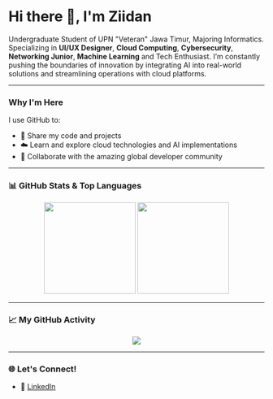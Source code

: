 # Hi there 👋, I'm Ziidan

Undergraduate Student of UPN "Veteran" Jawa Timur, Majoring Informatics. Specializing in **UI/UX Designer**, **Cloud Computing**, **Cybersecurity**, **Networking Junior**, **Machine Learning** and Tech Enthusiast. I’m constantly pushing the boundaries of innovation by integrating AI into real-world solutions and streamlining operations with cloud platforms. 

---

### Why I'm Here
I use GitHub to:
- 📂 Share my code and projects
- ☁️ Learn and explore cloud technologies and AI implementations
- 🤝 Collaborate with the amazing global developer community

---

### 📊 GitHub Stats & Top Languages

<p align="center">
  <img height="180em" src="https://github-readme-stats.vercel.app/api?username=dann0204&show_icons=true&theme=algolia&include_all_commits=true&count_private=true" />
  <img height="180em" src="https://github-readme-stats.vercel.app/api/top-langs/?username=dann0204&layout=compact&theme=algolia" />
</p>

---

### 📈 My GitHub Activity

<p align="center">
  <img src="https://github-readme-activity-graph.vercel.app/graph?username=dann0204&theme=react-dark&hide_border=true&area=true" />
</p>

---

### 🌐 Let's Connect!
- 💼 [LinkedIn](https://www.linkedin.com/in/muhammad-fattah-ziidan)
